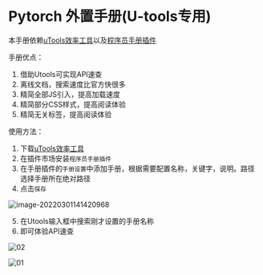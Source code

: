 # Pytorch 外置手册(U-tools专用) 

本手册依赖[uTools效率工具](http://www.u.tools/)以及[程序员手册插件](https://yuanliao.info/d/356-1-1-4-bug-tmux)

手册优点：

1. 借助Utools可实现API速查
2. 离线文档，搜索速度比官方快很多
3. 精简全部JS引入，提高加载速度
4. 精简部分CSS样式，提高阅读体验
5. 精简无关标签，提高阅读体验

使用方法：

1. 下载[uTools效率工具](http://www.u.tools/)
2. 在插件市场安装`程序员手册插件`
3. 在手册插件的`手册设置`中添加手册，根据需要配置名称，关键字，说明。路径选择手册所在绝对路径
4. 点击`保存`

![image-20220301141420968](https://t1c2i3m4a5g6e7s8.n1ko.top/images/2022/03/01/image-20220301141420968.png)

5. 在Utools输入框中搜索刚才设置的手册名称
6. 即可体验API速查

![02](https://t1c2i3m4a5g6e7s8.n1ko.top/images/2022/03/01/02.png)

![01](https://t1c2i3m4a5g6e7s8.n1ko.top/images/2022/03/01/01.png)
